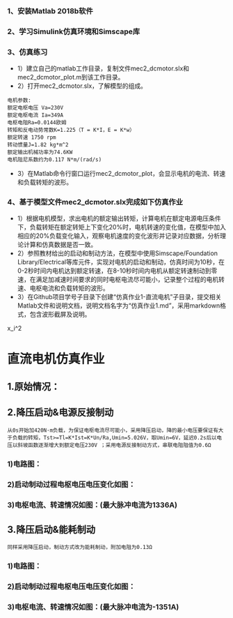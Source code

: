 ### 1、安装Matlab 2018b软件

### 2、学习Simulink仿真环境和Simscape库

### 3、仿真练习
- 1）建立自己的matlab工作目录，复制文件mec2_dcmotor.slx和mec2_dcmotor_plot.m到该工作目录。
- 2）打开mec2_dcmotor.slx，了解模型的组成。
```
电机参数:
额定电枢电压 Va=230V
额定电枢电流 Ia=349A
电枢电阻Ra=0.0144欧姆
转矩和反电动势常数K=1.225（T = K*I，E = K*w）
额定转速 1750 rpm
转动惯量J=1.82 kg*m^2
额定输出机械功率为74.6KW
电机阻尼系数约为0.117 N*m/(rad/s)
```

- 3）在Matlab命令行窗口运行mec2_dcmotor_plot，会显示电机的电流、转速和负载转矩的波形。

### 4、基于模型文件mec2_dcmotor.slx完成如下仿真作业

- 1）根据电机模型，求出电机的额定输出转矩，计算电机在额定电源电压条件下，负载转矩在额定转矩上下变化20%时，电机转速的变化值，在模型中加入相应的20%负载变化输入，观察电机速度的变化波形并记录对应数据，分析理论计算和仿真数据是否一致。
- 2）参照教材给出的启动和制动方法，在模型中使用Simscape/Foundation Library/Electrical等库元件，实现对电机的启动和制动，仿真时间为10秒，在0-2秒时间内电机达到额定转速，在8-10秒时间内电机从额定转速制动到零速，在满足加减速时间要求的同时电枢电流尽可能小，记录整个过程的电机转速、电枢电流和负载转矩的波形。
- 3）在Github项目学号子目录下创建“仿真作业1-直流电机”子目录，提交相关Matlab文件和说明文档，说明文档名字为“仿真作业1.md”，采用markdown格式，包含波形截屏及说明。

x_i^2
# 直流电机仿真作业
## 1.原始情况：

## 2.降压启动&电源反接制动
```
从0s开始加420N·m负载，为保证电枢电流尽可能小，采用降压启动，降的最小电压要保证有大于负载的转矩，Tst>=Tl=K*Ist=K*Un/Ra,Umin=5.026V，取Umin=6V，延迟0.2s后以电压以斜坡函数逐渐增大到额定电压230V ；采用电源反接制动方式，串联电阻阻值为0.6Ω
```

### 1)电路图：
### 2)启动制动过程电枢电压电压变化如图：
### 3)电枢电流、转速情况如图：(最大脉冲电流为1336A)

## 3.降压启动&能耗制动
```
同样采用降压启动，制动方式改为能耗制动，附加电阻为0.13Ω
```

### 1)电路图：
### 2)启动制动过程电枢电压电压变化如图：
### 3)电枢电流、转速情况如图：(最大脉冲电流为-1351A)
